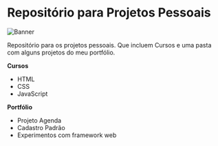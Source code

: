 # Repositório para Projetos Pessoais
![Banner](https://lh3.googleusercontent.com/proxy/qH5opFjiAcscaYFqoRUXP3jqWOBD1Uw3CJwLfcebIAin1Lwzw-mL2cla5qp6c1J-A-ROaXFvoDCjJVVZqZvPrbvp2gRrcZQXVqfqYZnCPOIPDXaberQq_A)

Repositório para os projetos pessoais. Que incluem Cursos e uma pasta com alguns projetos do meu portfólio.

**Cursos**
- HTML
- CSS
- JavaScript

**Portfólio**
- Projeto Agenda
- Cadastro Padrão
- Experimentos com framework web